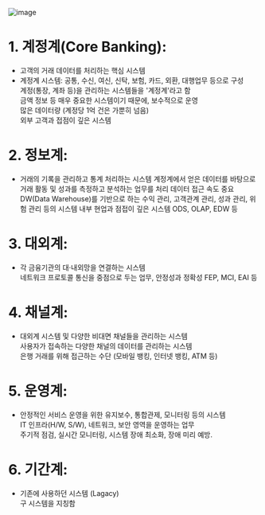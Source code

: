 ![image](https://github.com/user-attachments/assets/176b47b9-1522-4934-9501-d0369a7e1b84)     
     
# 1. 계정계(Core Banking):          
   - 고객의 거래 데이터를 처리하는 핵심 시스템         
   - 계정계 시스템: 공통, 수신, 여신, 신탁, 보험, 카드, 외환, 대행업무 등으로 구성          
   계정(통장, 계좌 등)을 관리하는 시스템들을 '계정계'라고 함           
   금액 정보 등 매우 중요한 시스템이기 때문에, 보수적으로 운영       
   많은 데이터량 (계정당 1억 건은 가뿐히 넘음)         
   외부 고객과 접점이 깊은 시스템           
          
# 2. 정보계:
   - 거래의 기록을 관리하고 통계 처리하는 시스템
     계정계에서 얻은 데이터를 바탕으로 거래 활동 및 성과를 측정하고 분석하는 업무를 처리
     데이터 접근 속도 중요
     DW(Data Warehouse)를 기반으로 하는 수익 관리, 고객관계 관리, 성과 관리, 위험 관리 등의 시스템
     내부 현업과 점접이 깊은 시스템
     ODS, OLAP, EDW 등             
        
# 3. 대외계:    
   - 각 금융기관의 대·내외망을 연결하는 시스템    
     네트워크 프로토콜 통신을 중점으로 두는 업무, 안정성과 정확성
     FEP, MCI, EAI 등           
       
# 4. 채널계:    
   - 대외계 시스템 및 다양한 비대면 채널들을 관리하는 시스템     
     사용자가 접속하는 다양한 채널의 데이터를 관리하는 시스템      
     은행 거래를 위해 접근하는 수단 (모바일 뱅킹, 인터넷 뱅킹, ATM 등)    
         
# 5. 운영계:     
   - 안정적인 서비스 운영을 위한 유지보수, 통합관제, 모니터링 등의 시스템          
     IT 인프라(H/W, S/W), 네트워크, 보안 영역을 운영하는 업무            
     주기적 점검, 실시간 모니터링, 시스템 장애 최소화, 장애 미리 예방.         
          
# 6. 기간계:      
   - 기존에 사용하던 시스템 (Lagacy)      
     구 시스템을 지칭함     
     
     
